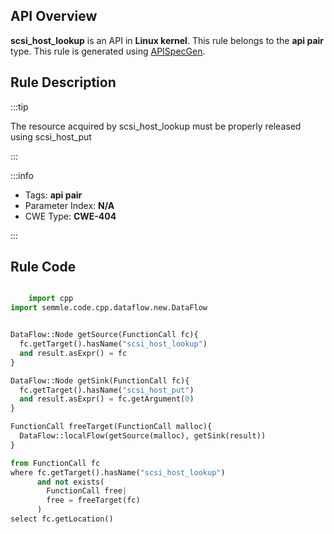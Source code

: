 ---
---


## API Overview
**scsi_host_lookup** is an API in **Linux kernel**. This rule belongs to the **api pair** type. This rule is generated using [APISpecGen](../../tools/APISpecGen).
## Rule Description

:::tip

The resource acquired by scsi_host_lookup must be properly released using scsi_host_put

:::

:::info

- Tags: **api pair**
- Parameter Index: **N/A**
- CWE Type: **CWE-404**

:::

## Rule Code
```python

    import cpp
import semmle.code.cpp.dataflow.new.DataFlow


DataFlow::Node getSource(FunctionCall fc){
  fc.getTarget().hasName("scsi_host_lookup")
  and result.asExpr() = fc
}

DataFlow::Node getSink(FunctionCall fc){
  fc.getTarget().hasName("scsi_host_put")
  and result.asExpr() = fc.getArgument(0)
}

FunctionCall freeTarget(FunctionCall malloc){
  DataFlow::localFlow(getSource(malloc), getSink(result))
}

from FunctionCall fc
where fc.getTarget().hasName("scsi_host_lookup")
      and not exists(
        FunctionCall free| 
        free = freeTarget(fc)
      )
select fc.getLocation()

    
```